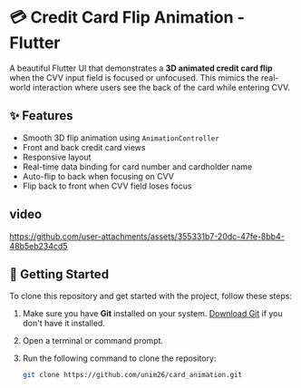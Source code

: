 # 💳 Credit Card Flip Animation - Flutter

A beautiful Flutter UI that demonstrates a **3D animated credit card flip** when the CVV input field is focused or unfocused. This mimics the real-world interaction where users see the back of the card while entering CVV.

## ✨ Features

- Smooth 3D flip animation using `AnimationController`
- Front and back credit card views
- Responsive layout
- Real-time data binding for card number and cardholder name
- Auto-flip to back when focusing on CVV
- Flip back to front when CVV field loses focus

## video



https://github.com/user-attachments/assets/355331b7-20dc-47fe-8bb4-48b5eb234cd5




## 🚀 Getting Started

To clone this repository and get started with the project, follow these steps:

1. Make sure you have **Git** installed on your system. [Download Git](https://git-scm.com/downloads) if you don't have it installed.
2. Open a terminal or command prompt.
3. Run the following command to clone the repository:

   ```bash
   git clone https://github.com/unim26/card_animation.git
